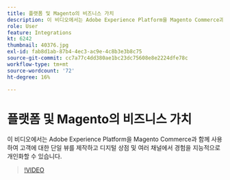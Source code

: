 ```yaml
---
title: 플랫폼 및 Magento의 비즈니스 가치
description: 이 비디오에서는 Adobe Experience Platform을 Magento Commerce과 함께 사용하여 고객에 대한 단일 뷰를 제작하고 디지털 상점 및 여러 채널에서 경험을 지능적으로 개인화할 수 있습니다.
role: User
feature: Integrations
kt: 6242
thumbnail: 40376.jpg
exl-id: fab8d1ab-87b4-4ec3-ac9e-4c8b3e3b8c75
source-git-commit: cc7a77c4dd380ae1bc23dc75608e8e2224dfe78c
workflow-type: tm+mt
source-wordcount: '72'
ht-degree: 16%

---
```


# 플랫폼 및 Magento의 비즈니스 가치

이 비디오에서는 Adobe Experience Platform을 Magento Commerce과 함께 사용하여 고객에 대한 단일 뷰를 제작하고 디지털 상점 및 여러 채널에서 경험을 지능적으로 개인화할 수 있습니다.

>[!VIDEO](https://video.tv.adobe.com/v/40376?quality=12&learn=on)

